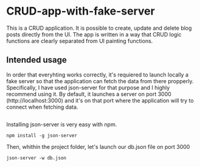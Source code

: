 # CRUD-app-with-fake-server

This is a CRUD application. It is possible to create, update and delete blog posts directly from the UI. 
The app is written in a way that CRUD logic functions are clearly separated from UI painting functions. 

## Intended usage
In order that everyhting works correctly, it's requiered to launch locally a fake server so that the application can fetch the data from there propperly. Specifically, I have used json-server for that purpose and I highly recommend using it. By default, it launches a server on port 3000 (http://localhost:3000) and it's on that port where the application will try to connect when fetching data. 

##
Installing json-server is very easy with npm. 

```
npm install -g json-server
```

Then, whithin the project folder, let's launch our db.json file on port 3000

```
json-server -w db.json 
```
